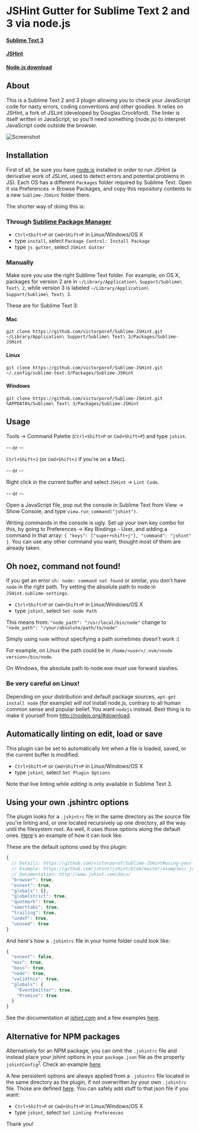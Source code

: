 # JSHint Gutter for Sublime Text 2 and 3 via node.js
#### [Sublime Text 3](http://www.sublimetext.com/3)
#### [JSHint](https://github.com/jshint/jshint)
#### [Node.js download](http://nodejs.org/#download)

## About
This is a Sublime Text 2 and 3 plugin allowing you to check your JavaScript code for nasty errors, coding conventions and other goodies. It relies on JSHint, a fork of JSLint (developed by Douglas Crockford). The linter is itself written in JavaScript, so you'll need something (node.js) to interpret JavaScript code outside the browser.

![Screenshot](https://dl.dropboxusercontent.com/u/2388316/screenshots/sublime-jshint.png)

## Installation
First of all, be sure you have [node.js](http://nodejs.org/#download) installed in order to run JSHint (a derivative work of JSLint, used to detect errors and potential problems in JS).
Each OS has a different `Packages` folder required by Sublime Text. Open it via Preferences -> Browse Packages, and copy this repository contents to a new `Sublime-JSHint` folder there.

The shorter way of doing this is:
### Through [Sublime Package Manager](http://wbond.net/sublime_packages/package_control)

* `Ctrl+Shift+P` or `Cmd+Shift+P` in Linux/Windows/OS X
* type `install`, select `Package Control: Install Package`
* type `js gutter`, select `JSHint Gutter`

### Manually
Make sure you use the right Sublime Text folder. For example, on OS X, packages for version 2 are in `~/Library/Application\ Support/Sublime\ Text\ 2`, while version 3 is labeled `~/Library/Application\ Support/Sublime\ Text\ 3`.

These are for Sublime Text 3:

#### Mac
`git clone https://github.com/victorporof/Sublime-JSHint.git ~/Library/Application\ Support/Sublime\ Text\ 3/Packages/Sublime-JSHint`

#### Linux
`git clone https://github.com/victorporof/Sublime-JSHint.git ~/.config/sublime-text-3/Packages/Sublime-JSHint`

#### Windows
`git clone https://github.com/victorporof/Sublime-JSHint.git %APPDATA%/Sublime\ Text\ 3/Packages/Sublime-JSHint`

## Usage
Tools -> Command Palette (`Ctrl+Shift+P` or `Cmd+Shift+P`) and type `jshint`.

-- or --

`Ctrl+Shift+J` (or `Cmd+Shift+J` if you're on a Mac).

-- or --

Right click in the current buffer and select `JSHint` -> `Lint Code`.

-- or --

Open a JavaScript file, pop out the console in Sublime Text from View -> Show Console, and type `view.run_command("jshint")`.

Writing commands in the console is ugly. Set up your own key combo for this, by going to Preferences -> Key Bindings - User, and adding a command in that array: `{ "keys": ["super+shift+j"], "command": "jshint" }`. You can use any other command you want, thought most of them are already taken.

## Oh noez, command not found!
If you get an error `sh: node: command not found` or similar, you don't have `node` in the right path. Try setting the absolute path to node in `JSHint.sublime-settings`.

* `Ctrl+Shift+P` or `Cmd+Shift+P` in Linux/Windows/OS X
* type `jshint`, select `Set node Path`

This means from:
`"node_path": "/usr/local/bin/node"`
change to
`"node_path": "/your/absolute/path/to/node"`

Simply using `node` without specifying a path sometimes doesn't work :(

For example, on Linux the path could be in `/home/<user>/.nvm/<node version>/bin/node`.

On Windows, the absolute path to node.exe *must* use forward slashes.

### Be very careful on Linux!
Depending on your distribution and default package sources, `apt-get install node` (for example) *will not* install node.js, contrary to all human common sense and popular belief. You want `nodejs` instead. Best thing is to make it yourself from http://nodejs.org/#download.

## Automatically linting on edit, load or save
This plugin can be set to automatically lint when a file is loaded, saved, or the current buffer is modified.

* `Ctrl+Shift+P` or `Cmd+Shift+P` in Linux/Windows/OS X
* type `jshint`, select `Set Plugin Options`

Note that live linting while *editing* is only available in Sublime Text 3.

## Using your own .jshintrc options
The plugin looks for a `.jshintrc` file in the same directory as the source file you're linting and, or one located recursively up one directory, all the way until the filesystem root. As well, it uses those options along the default ones. [Here](https://github.com/jshint/jshint/blob/master/examples/.jshintrc)'s an example of how it can look like.

These are the default options used by this plugin:
```javascript
{
  // Details: https://github.com/victorporof/Sublime-JSHint#using-your-own-jshintrc-options
  // Example: https://github.com/jshint/jshint/blob/master/examples/.jshintrc
  // Documentation: http://www.jshint.com/docs/
  "browser": true,
  "esnext": true,
  "globals": {},
  "globalstrict": true,
  "quotmark": true,
  "smarttabs": true,
  "trailing": true,
  "undef": true,
  "unused": true
}
```

And here's how a `.jshintrc` file in your home folder could look like:
```javascript
{
  "esnext": false,
  "moz": true,
  "boss": true,
  "node": true,
  "validthis": true,
  "globals": {
    "EventEmitter": true,
    "Promise": true
  }
}
```

See the documentation at [jshint.com](http://www.jshint.com/docs/) and a few examples [here](https://github.com/jshint/jshint/blob/master/examples/.jshintrc).

## Alternative for NPM packages
Alternatively for an NPM package, you can omit the `.jshintrc` file and instead place your jshint options in your `package.json` file as the property `jshintConfig`<sup>[1](http://jshint.com/blog/2013-08-02/npm/)</sup>.
Check an example [here](https://github.com/jshint/jshint/blob/master/package.json#L51).

A few persistent options are always applied from a `.jshintrc` file located in the same directory as the plugin, if not overwritten by your own `.jshintrc` file. Those are defined [here](https://github.com/victorporof/Sublime-JSHint/blob/master/.jshintrc). You can safely add stuff to that json file if you want:

* `Ctrl+Shift+P` or `Cmd+Shift+P` in Linux/Windows/OS X
* type `jshint`, select `Set Linting Preferences`

Thank you!
